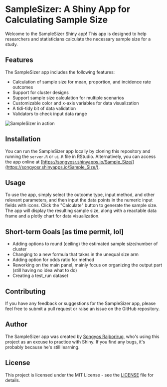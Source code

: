 # SampleSizer: A Shiny App for Calculating Sample Size 

Welcome to the SampleSizer Shiny app! This app is designed to help researchers and statisticians calculate the necessary sample size for a study.

## Features

The SampleSizer app includes the following features:

- Calculation of sample size for mean, proportion, and incidence rate outcomes
- Support for cluster designs
- Support sample size calculation for multiple scenarios 
- Customizable color and x-axis variables for data visualization
- A tidi-tidy bit of data validation
- Validators to check input data range

![SampleSizer in action](fig/example_v0.2.0_pre-alpha.gif)

## Installation

You can run the SampleSizer app locally by cloning this repository and running the `server.R` or `ui.R` file in RStudio. Alternatively, you can access the app online at [https://songyosr.shinyapps.io/Sample_Size/](https://songyosr.shinyapps.io/Sample_Size/).

## Usage

To use the app, simply select the outcome type, input method, and other relevant parameters, and then input the data points in the numeric input fields with icons. Click the "Calculate" button to generate the sample size. The app will display the resulting sample size, along with a reactable data frame and a plotly chart for data visualization.

## Short-term Goals [as time permit, lol]

- Adding options to round (ceiling) the estimated sample size/number of cluster
- Changing to a new formula that takes in the unequal size arm
- Adding option for odds ratio for method
- Reworking on the main panel, mainly focus on organizing the output part (still having no idea what to do)
- Creating a test_run dataset

## Contributing

If you have any feedback or suggestions for the SampleSizer app, please feel free to submit a pull request or raise an issue on the GitHub repository.

## Author

The SampleSizer app was created by [Songyos Rajborirug](https://github.com/songyosr), who's using this project as an excuse to practice with Shiny. If you find any bugs, it's probably because he's still learning.

## License

This project is licensed under the MIT License - see the [LICENSE](LICENSE) file for details.

